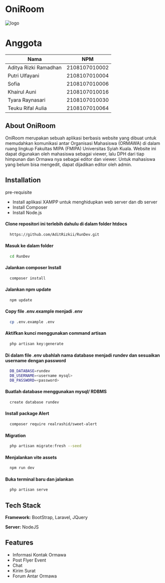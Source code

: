 
# OniRoom





![logo](https://github.com/AditRizkii/RunDev/assets/111619251/a78937e1-cadf-4021-a24c-53d111b51769)
# Anggota

| Nama        | NPM           |
| ------------- |:-------------:|
| Aditya Rizki Ramadhan      | 2108107010002 |
| Putri Ulfayani      | 2108107010004 |
| Sofia      | 2108107010006 |
| Khairul Auni | 2108107010016 |
| Tyara Raynasari | 2108107010030 |
| Teuku Rifal Aulia | 2108107010064 | 

## About OniRoom

OniRoom merupakan sebuah aplikasi berbasis website yang dibuat untuk memudahkan komunikasi antar Organisasi Mahasiswa (ORMAWA) di dalam ruang lingkup Fakultas MIPA (FMIPA) Universitas Syiah Kuala. Website ini dapat digunakan oleh mahasiswa sebagai viewer, lalu DPH dari tiap himpunan dan Ormawa nya sebagai editor dan viewer. Untuk mahasiswa yang belum bisa mengedit, dapat dijadikan editor oleh admin. 


## Installation

pre-requisite
- Install aplikasi XAMPP untuk menghidupkan web server dan db server
- Install Composer 
- Install Node.js 

#### Clone repositori ini terlebih dahulu di dalam folder htdocs
```bash
  https://github.com/AditRizkii/RunDev.git
```
#### Masuk ke dalam folder
```bash
  cd RunDev
```
#### Jalankan composer Install
```bash
  composer install
```
#### Jalankan npm update
```bash
  npm update
```
#### Copy file .env.example menjadi .env
```bash
  cp .env.example .env
```
#### Aktifkan kunci menggunakan command artisan
```bash
  php artisan key:generate
```
#### Di dalam file .env ubahlah nama database menjadi rundev dan sesuaikan username dengan password    
```bash
  DB_DATABASE=rundev
  DB_USERNAME=<username mysql>
  DB_PASSWORD=<password>
```
#### Buatlah database menggunakan mysql/ RDBMS    
```bash
  create database rundev
```
#### Install package Alert    
```bash
  composer require realrashid/sweet-alert
```
#### Migration    
```bash
  php artisan migrate:fresh --seed
```
#### Menjalankan vite assets    
```bash
  npm run dev
```
#### Buka terminal baru dan jalankan     
```bash
  php artisan serve
```
## Tech Stack

**Framework:** BootStrap, Laravel, JQuery

**Server:** NodeJS



## Features

- Informasi Kontak Ormawa
- Post Flyer Event
- Chat 
- Kirim Surat
- Forum Antar Ormawa
